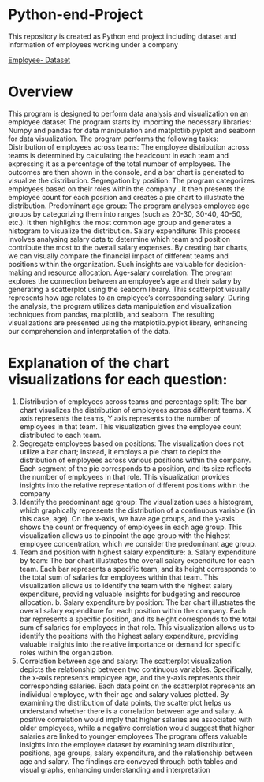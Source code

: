 # Python-end-Project
This repository is created as Python end project including dataset and information of employees working under a company

[Employee- Dataset](https://docs.google.com/spreadsheets/d/1VP9BE_eI2yl6uUHSm4mGiiwjRdoqCqnkcIjsv5Q2ex4/edit?usp=share_link)

# Overview
This program is designed to perform data analysis and visualization on an employee dataset
The program starts by importing the necessary libraries: Numpy and pandas for data manipulation and matplotlib.pyplot and seaborn for data visualization.
The program performs the following tasks:
Distribution of employees across teams: The employee distribution across teams is determined by calculating the headcount in each team and expressing it as a percentage of the total number of employees. The outcomes are then shown in the console, and a bar chart is generated to visualize the distribution.
Segregation by position: The program categorizes employees based on their roles within the company . It then presents the employee count for each position and creates a pie chart to illustrate the distribution.
Predominant age group: The program analyses employee age groups by categorizing them into ranges (such as 20-30, 30-40, 40-50, etc.). It then highlights the most common age group and generates a histogram to visualize the distribution.
Salary expenditure: This process involves analysing salary data to determine which team and position contribute the most to the overall salary expenses. By creating bar charts, we can visually compare the financial impact of different teams and positions within the organization. Such insights are valuable for decision-making and resource allocation.
Age-salary correlation: The program explores the connection between an employee’s age and their salary by generating a scatterplot using the seaborn library. This scatterplot visually represents how age relates to an employee’s corresponding salary. During the analysis, the program utilizes data manipulation and visualization techniques from pandas, matplotlib, and seaborn. The resulting visualizations are presented using the matplotlib.pyplot library, enhancing our comprehension and interpretation of the data.

# Explanation of the chart visualizations for each question:

1.	Distribution of employees across teams and percentage split: The bar chart visualizes the distribution of employees across different teams. X axis represents the teams, Y axis represents to the number of employees in that team. This visualization gives the employee count distributed to each team.
2.	Segregate employees based on positions: The visualization does not utilize a bar chart; instead, it employs a pie chart to depict the distribution of employees across various positions within the company. Each segment of the pie corresponds to a position, and its size reflects the number of employees in that role. This visualization provides insights into the relative representation of different positions within the company
3.	Identify the predominant age group: The visualization uses a histogram, which graphically represents the distribution of a continuous variable (in this case, age). On the x-axis, we have age groups, and the y-axis shows the count or frequency of employees in each age group. This visualization allows us to pinpoint the age group with the highest employee concentration, which we consider the predominant age group.
4.	Team and position with highest salary expenditure: 
a. Salary expenditure by team: The bar chart illustrates the overall salary expenditure for each team. Each bar represents a specific team, and its height corresponds to the total sum of salaries for employees within that team. This visualization allows us to identify the team with the highest salary expenditure, providing valuable insights for budgeting and resource allocation.
b. Salary expenditure by position: The bar chart illustrates the overall salary expenditure for each position within the company. Each bar represents a specific position, and its height corresponds to the total sum of salaries for employees in that role. This visualization allows us to identify the positions with the highest salary expenditure, providing valuable insights into the relative importance or demand for specific roles within the organization.
5.	Correlation between age and salary: The scatterplot visualization depicts the relationship between two continuous variables. Specifically, the x-axis represents employee age, and the y-axis represents their corresponding salaries. Each data point on the scatterplot represents an individual employee, with their age and salary values plotted. By examining the distribution of data points, the scatterplot helps us understand whether there is a correlation between age and salary. A positive correlation would imply that higher salaries are associated with older employees, while a negative correlation would suggest that higher salaries are linked to younger employees
The program offers valuable insights into the employee dataset by examining team distribution, positions, age groups, salary expenditure, and the relationship between age and salary. The findings are conveyed through both tables and visual graphs, enhancing understanding and interpretation

